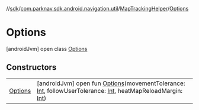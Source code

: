 //[sdk](../../../../index.md)/[com.parknav.sdk.android.navigation.util](../../index.md)/[MapTrackingHelper](../index.md)/[Options](index.md)



# Options  
 [androidJvm] open class [Options](index.md)   


## Constructors  
  
| | |
|---|---|
| <a name="com.parknav.sdk.android.navigation.util/MapTrackingHelper.Options/Options/#int#int#int/PointingToDeclaration/"></a>[Options](-options.md)| <a name="com.parknav.sdk.android.navigation.util/MapTrackingHelper.Options/Options/#int#int#int/PointingToDeclaration/"></a> [androidJvm] open fun [Options](-options.md)(movementTolerance: [Int](https://kotlinlang.org/api/latest/jvm/stdlib/kotlin/-int/index.html), followUserTolerance: [Int](https://kotlinlang.org/api/latest/jvm/stdlib/kotlin/-int/index.html), heatMapReloadMargin: [Int](https://kotlinlang.org/api/latest/jvm/stdlib/kotlin/-int/index.html))   <br>|

